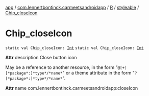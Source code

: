 [app](../../../index.md) / [com.lennertbontinck.carmeetsandroidapp](../../index.md) / [R](../index.md) / [styleable](index.md) / [Chip_closeIcon](./-chip_close-icon.md)

# Chip_closeIcon

`static val Chip_closeIcon: `[`Int`](https://kotlinlang.org/api/latest/jvm/stdlib/kotlin/-int/index.html)
`static val Chip_closeIcon: `[`Int`](https://kotlinlang.org/api/latest/jvm/stdlib/kotlin/-int/index.html)

**Attr**
description Close button icon

May be a reference to another resource, in the form "`@[+][*package*:]*type*/*name*`" or a theme attribute in the form "`?[*package*:]*type*/*name*`".

**Attr**
name com.lennertbontinck.carmeetsandroidapp:closeIcon

